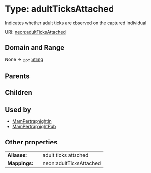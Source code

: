 
# Type: adultTicksAttached


Indicates whether adult ticks are observed on the captured individual

URI: [neon:adultTicksAttached](https://data.neonscience.org/adultTicksAttached)


## Domain and Range

None ->  <sub>OPT</sub> [String](types/String.md)

## Parents


## Children


## Used by

 * [MamPertrapnightIn](MamPertrapnightIn.md)
 * [MamPertrapnightPub](MamPertrapnightPub.md)

## Other properties

|  |  |  |
| --- | --- | --- |
| **Aliases:** | | adult ticks attached |
| **Mappings:** | | neon:adultTicksAttached |

